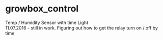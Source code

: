 # growbox_control
Temp / Humidity Sensor with time Light<br>
11.07.2016 - still in work. Figuring out how to get the relay turn on / off by time

